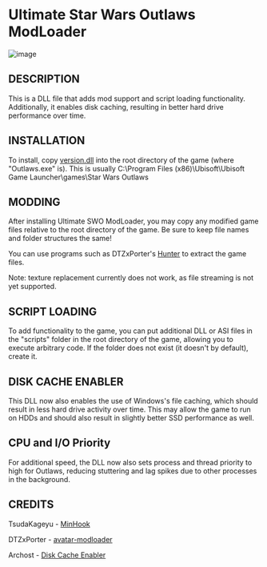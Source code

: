 # Ultimate Star Wars Outlaws ModLoader

![image](https://store.ubisoft.com/on/demandware.static/-/Sites-masterCatalog/default/dw23f30fd8/images/pdpbanner/645ba713a9ce0448bffa4c12-bg.jpg)

## DESCRIPTION

This is a DLL file that adds mod support and script loading functionality. Additionally, it enables disk caching, resulting in better hard drive performance over time.

## INSTALLATION

To install, copy [version.dll](https://github.com/patrickmollohan/Ultimate-SWO-ModLoader/releases/latest/download/version.dll) into the root directory of the game (where "Outlaws.exe" is). This is usually C:\Program Files (x86)\Ubisoft\Ubisoft Game Launcher\games\Star Wars Outlaws

## MODDING

After installing Ultimate SWO ModLoader, you may copy any modified game files relative to the root directory of the game. Be sure to keep file names and folder structures the same!

You can use programs such as DTZxPorter's [Hunter](https://dtzxporter.com/tools/hunter) to extract the game files.

Note: texture replacement currently does not work, as file streaming is not yet supported.

## SCRIPT LOADING

To add functionality to the game, you can put additional DLL or ASI files in the "scripts" folder in the root directory of the game, allowing you to execute arbitrary code. If the folder does not exist (it doesn't by default), create it.

## DISK CACHE ENABLER

This DLL now also enables the use of Windows's file caching, which should result in less hard drive activity over time. This may allow the game to run on HDDs and should also result in slightly better SSD performance as well.

## CPU and I/O Priority

For additional speed, the DLL now also sets process and thread priority to high for Outlaws, reducing stuttering and lag spikes due to other processes in the background.

## CREDITS

TsudaKageyu - [MinHook](https://github.com/TsudaKageyu/minhook)

DTZxPorter - [avatar-modloader](https://github.com/dtzxporter/avatar-modloader)

Archost - [Disk Cache Enabler](https://www.nexusmods.com/skyrimspecialedition/mods/100975)
